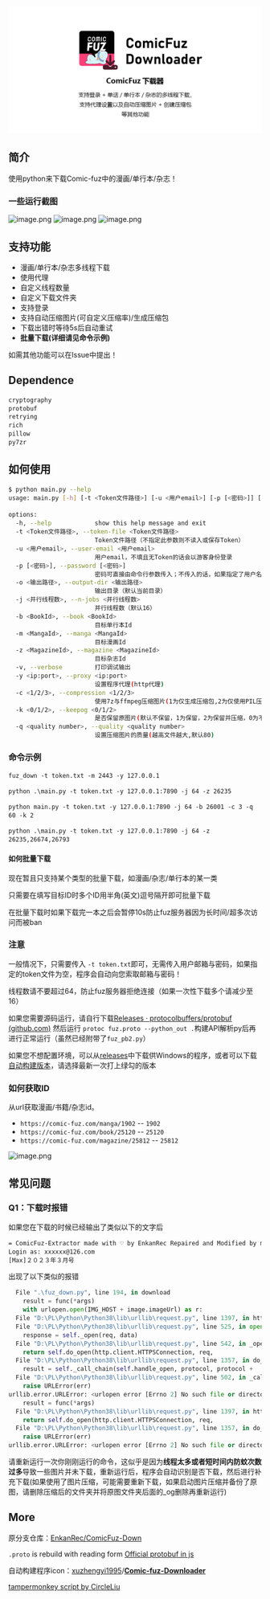 ![qwq](./repository-open-graph-template.png)

## 简介

使用python来下载Comic-fuz中的漫画/单行本/杂志！

### 一些运行截图

![image.png](https://s2.loli.net/2023/12/22/vXOB2oZRiSt5Yms.png)
![image.png](https://s2.loli.net/2023/02/19/PdabVKxiqu3j2Az.png)
![image.png](https://s2.loli.net/2023/03/19/3salmTkZ4GEvgBV.png)

## 支持功能

* 漫画/单行本/杂志多线程下载
* 使用代理
* 自定义线程数量
* 自定义下载文件夹
* 支持登录
* 支持自动压缩图片(可自定义压缩率)/生成压缩包
* 下载出错时等待5s后自动重试
* **批量下载(详细请见命令示例)**

如需其他功能可以在Issue中提出！

## Dependence

```bash
cryptography
protobuf
retrying
rich
pillow
py7zr
```

## 如何使用

```bash
$ python main.py --help                                                       
usage: main.py [-h] [-t <Token文件路径>] [-u <用户email>] [-p [<密码>]] [-o <输出路径>] [-j <并行线程数>] [-b <BookId>] [-m <MangaId>] [-z <MagazineId>] [-v] [-y <ip:port>] [-c <1/2/3>] [-k <0/1/2>] [-q <quality number>]

options:
  -h, --help            show this help message and exit
  -t <Token文件路径>, --token-file <Token文件路径>
                        Token文件路径（不指定此参数则不读入或保存Token）
  -u <用户email>, --user-email <用户email>
                        用户email，不填且无Token的话会以游客身份登录
  -p [<密码>], --password [<密码>]
                        密码可直接由命令行参数传入；不传入的话，如果指定了用户名（`-u`），将会询问
  -o <输出路径>, --output-dir <输出路径>
                        输出目录（默认当前目录）
  -j <并行线程数>, --n-jobs <并行线程数>
                        并行线程数（默认16）
  -b <BookId>, --book <BookId>
                        目标单行本Id
  -m <MangaId>, --manga <MangaId>
                        目标漫画Id
  -z <MagazineId>, --magazine <MagazineId>
                        目标杂志Id
  -v, --verbose         打印调试输出
  -y <ip:port>, --proxy <ip:port>
                        设置程序代理(http代理)
  -c <1/2/3>, --compression <1/2/3>
                        使用7z与ffmpeg压缩图片(1为仅生成压缩包,2为仅使用PIL压缩图片,3为两者都使用)
  -k <0/1/2>, --keepog <0/1/2>
                        是否保留原图片(默认不保留，1为保留，2为保留并压缩，0为不保留)
  -q <quality number>, --quality <quality number>
                        设置压缩图片的质量(越高文件越大,默认80)


```

### 命令示例

`fuz_down -t token.txt -m 2443 -y 127.0.0.1`

`python .\main.py -t token.txt -y 127.0.0.1:7890 -j 64 -z 26235`

`python main.py -t token.txt -y 127.0.0.1:7890 -j 64 -b 26001 -c 3 -q 60 -k 2`

`python .\main.py -t token.txt -y 127.0.0.1:7890 -j 64 -z 26235,26674,26793`

#### 如何批量下载

现在暂且只支持某个类型的批量下载，如漫画/杂志/单行本的某一类

只需要在填写目标ID时多个ID用半角(英文)逗号隔开即可批量下载

在批量下载时如果下载完一本之后会暂停10s防止fuz服务器因为长时间/超多次访问而被ban

### 注意

一般情况下，只需要传入 `-t token.txt`即可，无需传入用户邮箱与密码，如果指定的token文件为空，程序会自动向您索取邮箱与密码！

线程数请不要超过64，防止fuz服务器拒绝连接（如果一次性下载多个请减少至16）

如果您需要源码运行，请自行下载[Releases · protocolbuffers/protobuf (github.com)](https://github.com/protocolbuffers/protobuf/releases) 然后运行 `protoc fuz.proto --python_out .`构建API解析py后再进行正常运行（虽然已经附带了`fuz_pb2.py`）

如果您不想配置环境，可以从[releases](https://github.com/misaka10843/ComicFuz-Down/releases/)中下载供Windows的程序，或者可以下载[自动构建版本](https://github.com/misaka10843/ComicFuz-Down/actions/)，请选择最新一次打上绿勾的版本

### 如何获取ID

从url获取漫画/书籍/杂志id。

* `https://comic-fuz.com/manga/1902` -- `1902`
* `https://comic-fuz.com/book/25120` -- `25120`
* `https://comic-fuz.com/magazine/25812` -- `25812`

![image.png](https://s2.loli.net/2023/03/19/Z1OPVb5Ey7tTuka.png)

## 常见问题

### Q1：下载时报错

如果您在下载的时候已经输出了类似以下的文字后

```bash
= ComicFuz-Extractor made with ♡ by EnkanRec Repaired and Modified by misaka10843=
Login as: xxxxxx@126.com
[Max]２０２３年３月号
```

出现了以下类似的报错

```python
  File ".\fuz_down.py", line 194, in download
    result = func(*args)
    with urlopen.open(IMG_HOST + image.imageUrl) as r:
  File "D:\PL\Python\Python38\lib\urllib\request.py", line 1397, in https_open
  File "D:\PL\Python\Python38\lib\urllib\request.py", line 525, in open
    response = self._open(req, data)
  File "D:\PL\Python\Python38\lib\urllib\request.py", line 542, in _open
    return self.do_open(http.client.HTTPSConnection, req,
  File "D:\PL\Python\Python38\lib\urllib\request.py", line 1357, in do_open
    result = self._call_chain(self.handle_open, protocol, protocol +
  File "D:\PL\Python\Python38\lib\urllib\request.py", line 502, in _call_chain
    raise URLError(err)
urllib.error.URLError: <urlopen error [Errno 2] No such file or directory>
    result = func(*args)
  File "D:\PL\Python\Python38\lib\urllib\request.py", line 1397, in https_open
    return self.do_open(http.client.HTTPSConnection, req,
  File "D:\PL\Python\Python38\lib\urllib\request.py", line 1357, in do_open
    raise URLError(err)
urllib.error.URLError: <urlopen error [Errno 2] No such file or directory>
```

请重新运行一次你刚刚运行的命令，这似乎是因为**线程太多或者短时间内防蚊次数过多**导致一些图片并未下载，重新运行后，程序会自动识别是否下载，然后进行补充下载(如果使用了图片压缩，可能需要重新下载，如果启动图片压缩并备份了原图，请删除压缩后的文件夹并将原图文件夹后面的_og删除再重新运行)

## More

原分支仓库：[EnkanRec/ComicFuz-Down](https://github.com/EnkanRec/ComicFuz-Down)

`.proto` is rebuild with reading form [Official protobuf in js](https://comic-fuz.com/_next/static/chunks/pages/_app-b24da103ab4a3f25b6bc.js)

自动构建程序icon：[xuzhengyi1995](https://github.com/xuzhengyi1995)/**[Comic-fuz-Downloader](https://github.com/xuzhengyi1995/Comic-fuz-Downloader)**

[tampermonkey script by CircleLiu](https://github.com/CircleLiu/Comic-Fuz-Downloader)
